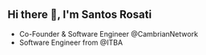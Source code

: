 ## Hi there 👋, I'm Santos Rosati

- Co-Founder & Software Engineer @CambrianNetwork
- Software Engineer from @ITBA
